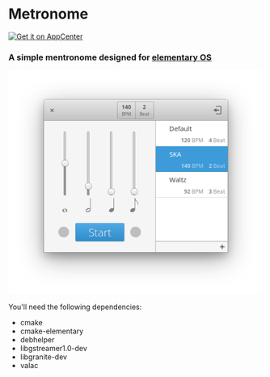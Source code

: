 # Metronome

[![Get it on AppCenter](https://appcenter.elementary.io/badge.svg)](https://appcenter.elementary.io/com.github.artemanufrij.metronome)

### A simple mentronome designed for [elementary OS](https://elementary.io)
![screenshot](Screenshot.png)

You'll need the following dependencies:
* cmake
* cmake-elementary
* debhelper
* libgstreamer1.0-dev
* libgranite-dev
* valac
